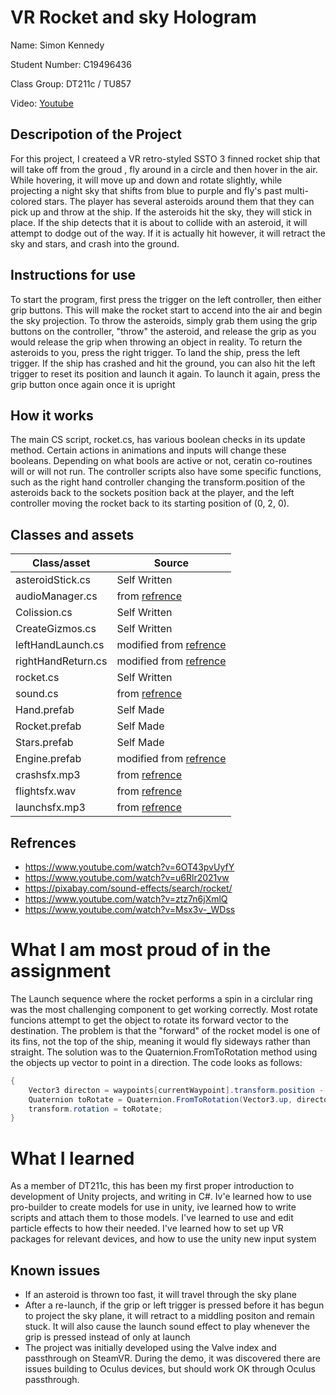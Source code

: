 # VR Rocket and sky Hologram

Name: Simon Kennedy

Student Number: C19496436

Class Group: DT211c / TU857

Video: [Youtube](https://youtu.be/C3MYT825J_s)

## Descripotion of the Project
For this project, I createed a VR retro-styled SSTO 3 finned rocket ship that will take off from the groud , fly around in a circle and then hover in the air. While hovering, it will move up and down and rotate slightly, while projecting a night sky that shifts from blue to purple and fly's past multi-colored stars. The player has several asteroids around them that they can pick up and throw at the ship. If the asteroids hit the sky, they will stick in place. If the ship detects that it is about to collide with an asteroid, it will attempt to dodge out of the way. If it is actually hit however, it will retract the sky and stars, and crash into the ground. 

## Instructions for use
To start the program, first press the trigger on the left controller, then either grip buttons. This will make the rocket start to accend into the air and begin the sky projection. To throw the asteroids, simply grab them using the grip buttons on the controller, "throw" the asteroid, and release the grip as you would release the grip when throwing an object in reality. To return the asteroids to you, press the right trigger. To land the ship, press the left trigger. If the ship has crashed and hit the ground, you can also hit the left trigger to reset its position and launch it again. To launch it again, press the grip button once again once it is upright

## How it works
The main CS script, rocket.cs, has various boolean checks in its update method. Certain actions in animations and inputs will change these booleans. Depending on what bools are active or not, ceratin co-routines will or will not run. The controller scripts also have some specific functions, such as the right hand controller changing the transform.position of the asteroids back to the sockets position back at the player, and the left controller moving the rocket back to its starting position of (0, 2, 0).


## Classes and assets

| Class/asset | Source |
| ----------- | ------ |
| asteroidStick.cs | Self Written |
| audioManager.cs | from [refrence](https://www.youtube.com/watch?v=6OT43pvUyfY) |
| Colission.cs | Self Written |
| CreateGizmos.cs | Self Written |
| leftHandLaunch.cs | modified from [refrence](https://www.youtube.com/watch?v=u6Rlr2021vw) |
| rightHandReturn.cs | modified from [refrence](https://www.youtube.com/watch?v=u6Rlr2021vw) |
| rocket.cs | Self Written |
| sound.cs | from [refrence](https://www.youtube.com/watch?v=6OT43pvUyfY) |
| Hand.prefab | Self Made |
| Rocket.prefab | Self Made |
| Stars.prefab | Self Made |
| Engine.prefab | modified from [refrence](https://www.youtube.com/watch?v=__y100uwVdM) |
| crashsfx.mp3 | from [refrence](https://www.youtube.com/watch?v=ztz7n6jXmlQ) |
| flightsfx.wav| from [refrence](https://www.youtube.com/watch?v=Msx3v-_WDss) |
| launchsfx.mp3 | from [refrence](https://pixabay.com/sound-effects/search/rocket/) |



## Refrences 
* https://www.youtube.com/watch?v=6OT43pvUyfY
* https://www.youtube.com/watch?v=u6Rlr2021vw
* https://pixabay.com/sound-effects/search/rocket/ 
* https://www.youtube.com/watch?v=ztz7n6jXmlQ
* https://www.youtube.com/watch?v=Msx3v-_WDss
 
# What I am most proud of in the assignment
The Launch sequence where the rocket performs a spin in a circlular ring was the most challenging component to get working correctly. Most rotate funcions attempt to get the object to rotate its forward vector to the destination. The problem is that the "forward" of the rocket model is one of its fins, not the top of the ship, meaning it would fly sideways rather than straight. The solution was to the Quaternion.FromToRotation method using the objects up vector to point in a direction. The code looks as follows:

```cs
{
    Vector3 directon = waypoints[currentWaypoint].transform.position - transform.position;
    Quaternion toRotate = Quaternion.FromToRotation(Vector3.up, directon);
    transform.rotation = toRotate;
}
```

# What I learned
As a member of DT211c, this has been my first proper introduction to development of Unity projects, and writing in C#. Iv'e learned how to use pro-builder to create models for use in unity, ive learned how to write scripts and attach them to those models. I've learned to use and edit particle effects to how their needed. I've learned how to set up VR packages for relevant devices, and how to use the unity new input system

## Known issues

* If an asteroid is thrown too fast, it will travel through the sky plane
* After a re-launch, if the grip or left trigger is pressed before it has begun to project the sky plane, it will retract to a middling positon and remain stuck. It will also cause the launch sound effect to play whenever the grip is pressed instead of only at launch
* The project was initially developed using the Valve index and passthrough on SteamVR. During the demo, it was discovered there are issues building to Oculus devices, but should work OK through Oculus passthrough.  